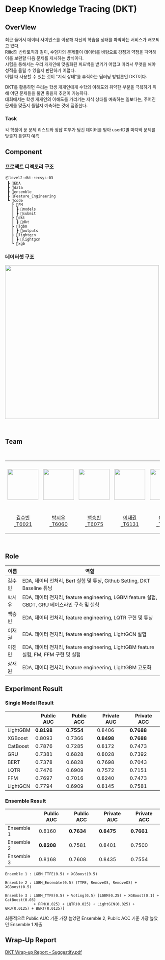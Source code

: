 # Deep Knowledge Tracing (DKT)

## OverVIew
최근 들어서 데이터 사이언스를 이용해 자신의 학습을 상태를 파악하는 서비스가 배포되고 있다.  
Riiid의 산타토익과 같이, 수험자의 문제풀이 데이터를 바탕으로 강점과 약점을 파악해 이를 보완할 다음 문제를 제시하는 방식이다.   
시험을 통해서는 우리 개개인에 맞춤화된 피드백을 받기가 어렵고 따라서 무엇을 해야 성적을 올릴 수 있을지 판단하기 어렵다.   
이럴 때 사용할 수 있는 것이 "지식 상태"를 추적하는 딥러닝 방법론인 DKT이다.  

DKT를 활용하면 우리는 학생 개개인에게 수학의 이해도와 취약한 부분을 극복하기 위해 어떤 문제들을 풀면 좋을지 추천이 가능하다.  
대회에서는 학생 개개인의 이해도를 가리키는 지식 상태를 예측하는 일보다는, 주어진 문제를 맞출지 틀릴지 예측하는 것에 집중한다.  

### Task
각 학생이 푼 문제 리스트와 정답 여부가 담긴 데이터를 받아 userID별 마지막 문제를 맞출지 틀릴지 예측


## Component

### 프로젝트 디렉토리 구조 
```
📦level2-dkt-recsys-03
 ┣ 📂EDA
 ┣ 📂data
 ┣ 📂ensemble
 ┣ 📂Feature_Engineering
 ┗ 📂code
   ┣ 📂FM
   ┃ ┣ 📂models
   ┃ ┣ 📂submit
   ┣ 📂dkt
   ┃ ┣ 📂dkt
   ┣ 📂lgbm
   ┃ ┣ 📂outputs
   ┣ 📂lightgcn
   ┃ ┣ 📂lightgcn
   ┗ 📂xgb
```
### 데이터셋 구조

<p align="left"><img src="https://github.com/boostcampaitech6/level2-dkt-recsys-03/assets/43164670/5c9b4041-c426-4ccf-aec0-c6ab664a02f1" width="500"/></p>
<br>


## Team
<br>
<table align="left">
  <tr height="155px">
    <td align="center" width="150px">
      <a href="https://github.com/ksb3966"><img src="https://github.com/ksb3966.png" width="100px;" alt=""/></a>
    </td>
    <td align="center" width="150px">
      <a href="https://github.com/SiwooPark00"><img src="https://github.com/SiwooPark00.png" width="100px;" alt=""/></a>
    </td>
    <td align="center" width="150px">
      <a href="https://github.com/arctic890"><img src="https://github.com/arctic890.png" width="100px;" alt=""/></a>
    </td>
    <td align="center" width="150px">
      <a href="https://github.com/JaeGwon-Lee"><img src="https://github.com/JaeGwon-Lee.png" width="100px;" alt=""/></a>
    </td>
    <td align="center" width="150px">
      <a href="https://github.com/jinmin111"><img src="https://github.com/jinmin111.png" width="100px;" alt=""/></a>
    </td>
    <td align="center" width="150px">
      <a href="https://github.com/chris3427"><img src="https://github.com/chris3427.png" width="100px;" alt=""/></a>
    </td>
  </tr>
  <tr height="80px">
    <td align="center" width="150px">
      <a href="https://github.com/ksb3966">김수빈_T6021</a>
    </td>
    <td align="center" width="150px">
      <a href="https://github.com/SiwooPark00">박시우_T6060</a>
    </td>
    <td align="center" width="150px">
      <a href="https://github.com/arctic890">백승빈_T6075</a>
    </td>
    <td align="center" width="150px">
      <a href="https://github.com/JaeGwon-Lee">이재권_T6131</a>
    </td>
    <td align="center" width="150px">
      <a href="https://github.com/jinmin111">이진민_T6139</a>
    </td>
    <td align="center" width="150px">
      <a href="https://github.com/chris3427">장재원_T6149</a>
    </td>
  </tr>
</table>
&nbsp;

## Role

| 이름 | 역할 |
| --- | --- |
| 김수빈 | EDA, 데이터 전처리, Bert 실험 및 튜닝, Github Setting, DKT Baseline 튜닝  |
| 박시우 | EDA, 데이터 전처리, feature engineering, LGBM feature 실험, GBDT, GRU 베이스라인 구축 및 실험 |
| 백승빈 | EDA, 데이터 전처리, feature engineering, LQTR 구현 및 튜닝 |
| 이재권 | EDA. 데이터 전처리, feature engineering, LightGCN 실험 |
| 이진민 | EDA, 데이터 전처리, feature engineering, LightGBM feature 실험, FM, FFM 구현 및 실험 |
| 장재원 | EDA, 데이터 전처리, feature engineering, LightGBM 고도화 |


## Experiment Result

### Single Model Result
|  | Public AUC | Public ACC | Private AUC | Private ACC |
| --- | --- | --- | --- | --- |
| LightGBM | **0.8198** | **0.7554** | 0.8406 | **0.7688** |
| XGBoost | 0.8093 | 0.7366 | **0.8498** | **0.7688** |
| CatBoost | 0.7876 | 0.7285 | 0.8172 | 0.7473 |
| GRU | 0.7381 | 0.6828 | 0.8028 | 0.7392 |
| BERT | 0.7378 | 0.6828 | 0.7698 | 0.7043 |
| LQTR | 0.7476 | 0.6909 | 0.7572 | 0.7151 |
| FFM | 0.7697 | 0.7016 | 0.8240 | 0.7473 |
| LightGCN | 0.7794 | 0.6909 | 0.8145 | 0.7581 |

### Ensemble Result
|  | Public AUC | Public ACC | Private AUC | Private ACC |
| --- | --- | --- | --- | --- |
| Ensemble 1 | 0.8160 | **0.7634** | **0.8475** | **0.7661** |
| Ensemble 2 | **0.8208** | 0.7581 | 0.8401 | 0.7500 |
| Ensemble 3 | 0.8168 | 0.7608 | 0.8435 | 0.7554 |

    Ensemble 1 : LGBM_TTFE(0.5) + XGBoost(0.5)
    
    Ensemble 2 : LGBM_Ensemble(0.5) [TTFE, RemoveOS, RemoveOS] + XGBoost(0.5)
    
    Ensemble 3 : LGBM_TTFE(0.5) + Voting(0.5) [LGBM(0.25) + XGBoost(0.1) + CatBoost(0.05) 
                 + FFM(0.025) + LQTR(0.025) + LightGCN(0.025) + GRU(0.0125) + BERT(0.0125)]

최종적으로 Public AUC 기준 가장 높았던 Ensemble 2, Public ACC 기준 가장 높았던 Ensemble 1 제출



## Wrap-Up Report
[DKT Wrap-up Report - Suggestify.pdf](./DKT.Wrap-up.Report.-.Suggestify.pdf)
